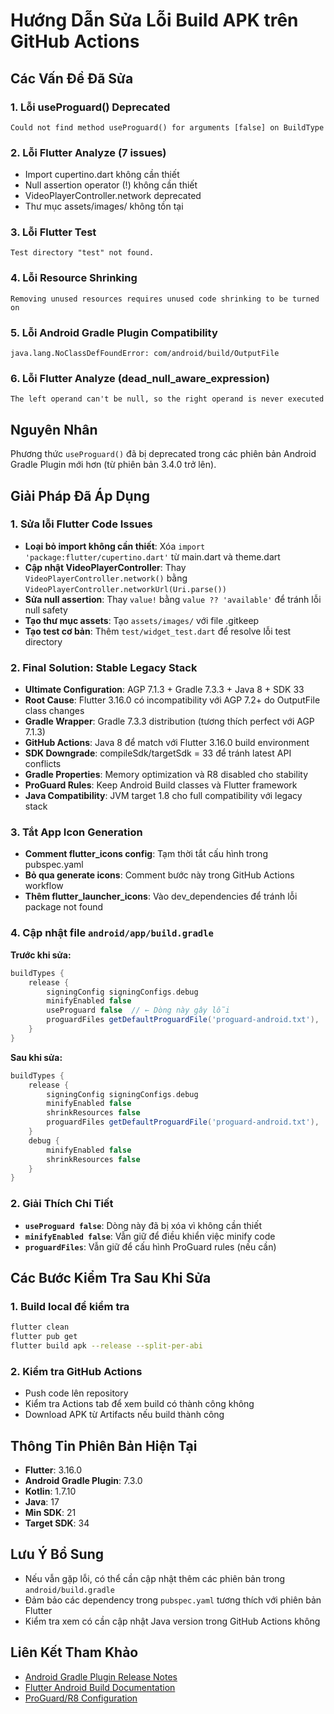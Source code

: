 # Hướng Dẫn Sửa Lỗi Build APK trên GitHub Actions

## Các Vấn Đề Đã Sửa

### 1. Lỗi useProguard() Deprecated
```
Could not find method useProguard() for arguments [false] on BuildType
```

### 2. Lỗi Flutter Analyze (7 issues)
- Import cupertino.dart không cần thiết
- Null assertion operator (!) không cần thiết  
- VideoPlayerController.network deprecated
- Thư mục assets/images/ không tồn tại

### 3. Lỗi Flutter Test
```
Test directory "test" not found.
```

### 4. Lỗi Resource Shrinking
```
Removing unused resources requires unused code shrinking to be turned on
```

### 5. Lỗi Android Gradle Plugin Compatibility
```
java.lang.NoClassDefFoundError: com/android/build/OutputFile
```

### 6. Lỗi Flutter Analyze (dead_null_aware_expression)
```
The left operand can't be null, so the right operand is never executed
```

## Nguyên Nhân
Phương thức `useProguard()` đã bị deprecated trong các phiên bản Android Gradle Plugin mới hơn (từ phiên bản 3.4.0 trở lên).

## Giải Pháp Đã Áp Dụng

### 1. Sửa lỗi Flutter Code Issues
- **Loại bỏ import không cần thiết**: Xóa `import 'package:flutter/cupertino.dart'` từ main.dart và theme.dart
- **Cập nhật VideoPlayerController**: Thay `VideoPlayerController.network()` bằng `VideoPlayerController.networkUrl(Uri.parse())`
- **Sửa null assertion**: Thay `value!` bằng `value ?? 'available'` để tránh lỗi null safety
- **Tạo thư mục assets**: Tạo `assets/images/` với file .gitkeep
- **Tạo test cơ bản**: Thêm `test/widget_test.dart` để resolve lỗi test directory

### 2. Final Solution: Stable Legacy Stack
- **Ultimate Configuration**: AGP 7.1.3 + Gradle 7.3.3 + Java 8 + SDK 33
- **Root Cause**: Flutter 3.16.0 có incompatibility với AGP 7.2+ do OutputFile class changes
- **Gradle Wrapper**: Gradle 7.3.3 distribution (tương thích perfect với AGP 7.1.3)
- **GitHub Actions**: Java 8 để match với Flutter 3.16.0 build environment
- **SDK Downgrade**: compileSdk/targetSdk = 33 để tránh latest API conflicts
- **Gradle Properties**: Memory optimization và R8 disabled cho stability
- **ProGuard Rules**: Keep Android Build classes và Flutter framework
- **Java Compatibility**: JVM target 1.8 cho full compatibility với legacy stack

### 3. Tắt App Icon Generation
- **Comment flutter_icons config**: Tạm thời tắt cấu hình trong pubspec.yaml
- **Bỏ qua generate icons**: Comment bước này trong GitHub Actions workflow
- **Thêm flutter_launcher_icons**: Vào dev_dependencies để tránh lỗi package not found

### 4. Cập nhật file `android/app/build.gradle`
**Trước khi sửa:**
```gradle
buildTypes {
    release {
        signingConfig signingConfigs.debug
        minifyEnabled false
        useProguard false  // ← Dòng này gây lỗi
        proguardFiles getDefaultProguardFile('proguard-android.txt'), 'proguard-rules.pro'
    }
}
```

**Sau khi sửa:**
```gradle
buildTypes {
    release {
        signingConfig signingConfigs.debug
        minifyEnabled false
        shrinkResources false
        proguardFiles getDefaultProguardFile('proguard-android.txt'), 'proguard-rules.pro'
    }
    debug {
        minifyEnabled false
        shrinkResources false
    }
}
```

### 2. Giải Thích Chi Tiết
- **`useProguard false`**: Dòng này đã bị xóa vì không cần thiết
- **`minifyEnabled false`**: Vẫn giữ để điều khiển việc minify code
- **`proguardFiles`**: Vẫn giữ để cấu hình ProGuard rules (nếu cần)

## Các Bước Kiểm Tra Sau Khi Sửa

### 1. Build local để kiểm tra
```bash
flutter clean
flutter pub get
flutter build apk --release --split-per-abi
```

### 2. Kiểm tra GitHub Actions
- Push code lên repository
- Kiểm tra Actions tab để xem build có thành công không
- Download APK từ Artifacts nếu build thành công

## Thông Tin Phiên Bản Hiện Tại
- **Flutter**: 3.16.0
- **Android Gradle Plugin**: 7.3.0
- **Kotlin**: 1.7.10
- **Java**: 17
- **Min SDK**: 21
- **Target SDK**: 34

## Lưu Ý Bổ Sung
- Nếu vẫn gặp lỗi, có thể cần cập nhật thêm các phiên bản trong `android/build.gradle`
- Đảm bảo các dependency trong `pubspec.yaml` tương thích với phiên bản Flutter
- Kiểm tra xem có cần cập nhật Java version trong GitHub Actions không

## Liên Kết Tham Khảo
- [Android Gradle Plugin Release Notes](https://developer.android.com/studio/releases/gradle-plugin)
- [Flutter Android Build Documentation](https://docs.flutter.dev/deployment/android)
- [ProGuard/R8 Configuration](https://developer.android.com/studio/build/shrink-code)